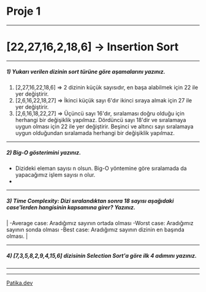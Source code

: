 # Proje 1
* * *

# [22,27,16,2,18,6] -> Insertion Sort
- - -
##### 1) Yukarı verilen dizinin sort türüne göre aşamalarını yazınız.

1. [2,27,16,22,18,6] => 2 dizinin küçük sayısıdır, en başa alabilmek için 22 ile yer değiştirir.
2. [2,6,16,22,18,27] => İkinci küçük sayı 6'dır ikinci sıraya almak için 27 ile yer değiştirir.
3. [2,6,16,18,22,27] => Üçüncü sayı 16'dır, sıralaması doğru olduğu için herhangi bir değişiklik yapılmaz. Dördüncü sayı 18'dir ve sıralamaya uygun olması için 22 ile yer değiştirir. Beşinci ve altıncı sayı sıralamaya uygun olduğundan sıralamada herhangi bir değişiklik yapılmaz.
- - - 
##### 2) Big-O gösterimini yazınız.
- Dizideki eleman sayısı n olsun. Big-O yöntemine göre sıralamada da yapacağımız işlem sayısı n olur.
- 
- - -
##### 3) Time Complexity: Dizi sıralandıktan sonra 18 sayısı aşağıdaki case'lerden hangisinin kapsamına girer? Yazınız.

|
  -Average case: Aradığımız sayının ortada olması
  -Worst case: Aradığımız sayının sonda olması
  -Best case: Aradığımız sayının dizinin en başında olması.
 | 
- - -
##### 4) [7,3,5,8,2,9,4,15,6] dizisinin Selection Sort'a göre ilk 4 adımını yazınız.

- - -


* * *
[Patika.dev](https://www.patika.dev/tr)
